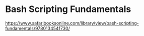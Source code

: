 # Bash Scripting Fundamentals

https://www.safaribooksonline.com/library/view/bash-scripting-fundamentals/9780134541730/
